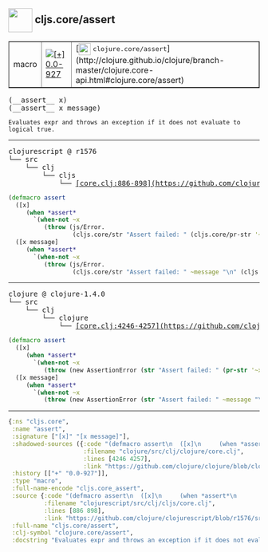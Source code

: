 ## <img width="48px" valign="middle" src="http://i.imgur.com/Hi20huC.png"> cljs.core/assert

 <table border="1">
<tr>
<td>macro</td>
<td><a href="https://github.com/cljsinfo/api-refs/tree/0.0-927"><img valign="middle" alt="[+] 0.0-927" src="https://img.shields.io/badge/+-0.0--927-lightgrey.svg"></a> </td>
<td>
[<img height="24px" valign="middle" src="http://i.imgur.com/1GjPKvB.png"> <samp>clojure.core/assert</samp>](http://clojure.github.io/clojure/branch-master/clojure.core-api.html#clojure.core/assert)
</td>
</tr>
</table>

 <samp>
(__assert__ x)<br>
(__assert__ x message)<br>
</samp>

```
Evaluates expr and throws an exception if it does not evaluate to
logical true.
```

---

 <pre>
clojurescript @ r1576
└── src
    └── clj
        └── cljs
            └── <ins>[core.clj:886-898](https://github.com/clojure/clojurescript/blob/r1576/src/clj/cljs/core.clj#L886-L898)</ins>
</pre>

```clj
(defmacro assert
  ([x]
     (when *assert*
       `(when-not ~x
          (throw (js/Error.
                  (cljs.core/str "Assert failed: " (cljs.core/pr-str '~x)))))))
  ([x message]
     (when *assert*
       `(when-not ~x
          (throw (js/Error.
                  (cljs.core/str "Assert failed: " ~message "\n" (cljs.core/pr-str '~x))))))))
```


---

 <pre>
clojure @ clojure-1.4.0
└── src
    └── clj
        └── clojure
            └── <ins>[core.clj:4246-4257](https://github.com/clojure/clojure/blob/clojure-1.4.0/src/clj/clojure/core.clj#L4246-L4257)</ins>
</pre>

```clj
(defmacro assert
  ([x]
     (when *assert*
       `(when-not ~x
          (throw (new AssertionError (str "Assert failed: " (pr-str '~x)))))))
  ([x message]
     (when *assert*
       `(when-not ~x
          (throw (new AssertionError (str "Assert failed: " ~message "\n" (pr-str '~x))))))))
```

---

```clj
{:ns "cljs.core",
 :name "assert",
 :signature ["[x]" "[x message]"],
 :shadowed-sources ({:code "(defmacro assert\n  ([x]\n     (when *assert*\n       `(when-not ~x\n          (throw (new AssertionError (str \"Assert failed: \" (pr-str '~x)))))))\n  ([x message]\n     (when *assert*\n       `(when-not ~x\n          (throw (new AssertionError (str \"Assert failed: \" ~message \"\\n\" (pr-str '~x))))))))",
                     :filename "clojure/src/clj/clojure/core.clj",
                     :lines [4246 4257],
                     :link "https://github.com/clojure/clojure/blob/clojure-1.4.0/src/clj/clojure/core.clj#L4246-L4257"}),
 :history [["+" "0.0-927"]],
 :type "macro",
 :full-name-encode "cljs.core_assert",
 :source {:code "(defmacro assert\n  ([x]\n     (when *assert*\n       `(when-not ~x\n          (throw (js/Error.\n                  (cljs.core/str \"Assert failed: \" (cljs.core/pr-str '~x)))))))\n  ([x message]\n     (when *assert*\n       `(when-not ~x\n          (throw (js/Error.\n                  (cljs.core/str \"Assert failed: \" ~message \"\\n\" (cljs.core/pr-str '~x))))))))",
          :filename "clojurescript/src/clj/cljs/core.clj",
          :lines [886 898],
          :link "https://github.com/clojure/clojurescript/blob/r1576/src/clj/cljs/core.clj#L886-L898"},
 :full-name "cljs.core/assert",
 :clj-symbol "clojure.core/assert",
 :docstring "Evaluates expr and throws an exception if it does not evaluate to\nlogical true."}

```
